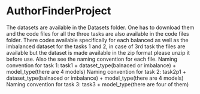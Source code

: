 # AuthorFinderProject
The datasets are available in the Datasets folder. One has to download them and the code files for all the three tasks are also available in the code files folder. There codes available specifically for each balanced as well as the imbalanced dataset for the tasks 1 and 2, in case of 3rd task the files are available but the dataset is made available in the zip format please unzip it before use. Also the see the naming convention for each file.
Naming convention for task 1: task1 + dataset_type(balnaced or imbalance) + model_type(there are 4 models)
Naming convention for task 2: task2p1 + dataset_type(balnaced or imbalance) + model_type(there are 4 models)
Naming convention for task 3: task3 + model_type(there are four of them)
